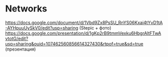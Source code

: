 # Networks
https://docs.google.com/document/d/1Vbd9Zx8PsSU_RnYS06Kxai4tYvD1tA-AYHpuuUySkV0/edit?usp=sharing (Stepic + фото)
https://docs.google.com/presentation/d/1gKp2rB9tmmVexku6HbgrAltFTwAvtotG/edit?usp=sharing&ouid=107462560856614327430&rtpof=true&sd=true (презентация)
